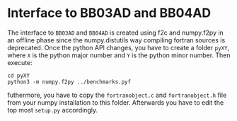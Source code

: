 Interface to BB03AD and BB04AD
==============================

The interface to `BB03AD` and `BB04AD` is created using f2c and numpy.f2py
in an offline phase since the numpy.distutils way compiling fortran sources is
deprecated. Once the python API changes, you have to create a folder `pyXY`,
where `X` is the python major number and `Y` is the python minor number. Then
execute:
```
cd pyXY
python3 -m numpy.f2py ../benchmarks.pyf
```
futhermore, you have to copy the `fortranobject.c` and `fortranobject.h` file
from your numpy installation to this folder. Afterwards you have to edit the top
most `setup.py` accordingly.

